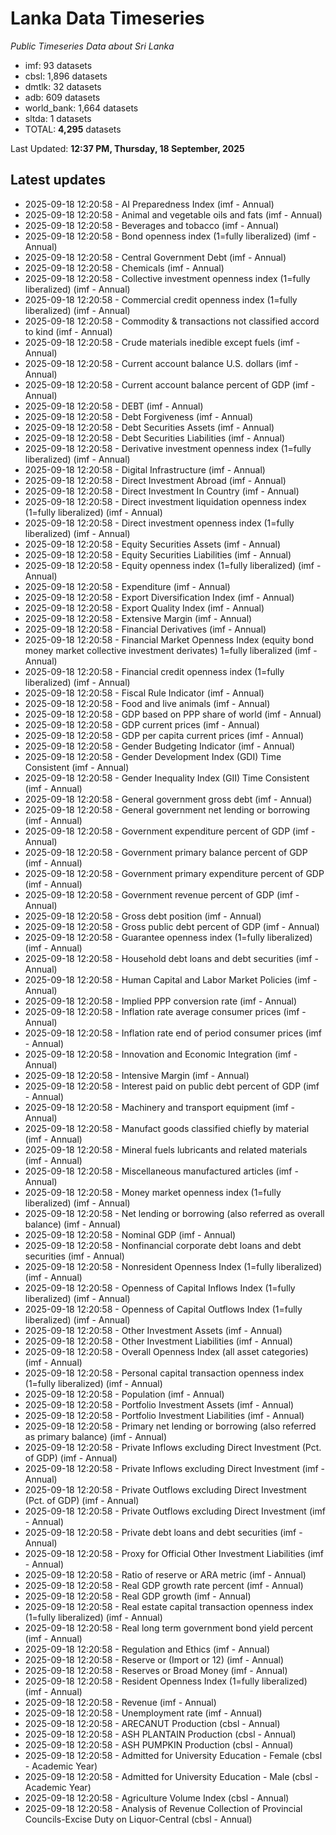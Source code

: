 # Lanka Data Timeseries
*Public Timeseries Data about Sri Lanka*

* imf: 93 datasets
* cbsl: 1,896 datasets
* dmtlk: 32 datasets
* adb: 609 datasets
* world_bank: 1,664 datasets
* sltda: 1 datasets
* TOTAL: **4,295** datasets

Last Updated: **12:37 PM, Thursday, 18 September, 2025**

## Latest updates

* 2025-09-18 12:20:58 - AI Preparedness Index (imf - Annual)
* 2025-09-18 12:20:58 - Animal and vegetable oils and fats (imf - Annual)
* 2025-09-18 12:20:58 - Beverages and tobacco (imf - Annual)
* 2025-09-18 12:20:58 - Bond openness index (1=fully liberalized) (imf - Annual)
* 2025-09-18 12:20:58 - Central Government Debt (imf - Annual)
* 2025-09-18 12:20:58 - Chemicals (imf - Annual)
* 2025-09-18 12:20:58 - Collective investment openness index (1=fully liberalized) (imf - Annual)
* 2025-09-18 12:20:58 - Commercial credit openness index (1=fully liberalized) (imf - Annual)
* 2025-09-18 12:20:58 - Commodity & transactions not classified accord to kind (imf - Annual)
* 2025-09-18 12:20:58 - Crude materials inedible except fuels (imf - Annual)
* 2025-09-18 12:20:58 - Current account balance U.S. dollars (imf - Annual)
* 2025-09-18 12:20:58 - Current account balance percent of GDP (imf - Annual)
* 2025-09-18 12:20:58 - DEBT (imf - Annual)
* 2025-09-18 12:20:58 - Debt Forgiveness (imf - Annual)
* 2025-09-18 12:20:58 - Debt Securities Assets (imf - Annual)
* 2025-09-18 12:20:58 - Debt Securities Liabilities (imf - Annual)
* 2025-09-18 12:20:58 - Derivative investment openness index (1=fully liberalized) (imf - Annual)
* 2025-09-18 12:20:58 - Digital Infrastructure (imf - Annual)
* 2025-09-18 12:20:58 - Direct Investment Abroad (imf - Annual)
* 2025-09-18 12:20:58 - Direct Investment In Country (imf - Annual)
* 2025-09-18 12:20:58 - Direct investment liquidation openness index (1=fully liberalized) (imf - Annual)
* 2025-09-18 12:20:58 - Direct investment openness index (1=fully liberalized) (imf - Annual)
* 2025-09-18 12:20:58 - Equity Securities Assets (imf - Annual)
* 2025-09-18 12:20:58 - Equity Securities Liabilities (imf - Annual)
* 2025-09-18 12:20:58 - Equity openness index (1=fully liberalized) (imf - Annual)
* 2025-09-18 12:20:58 - Expenditure (imf - Annual)
* 2025-09-18 12:20:58 - Export Diversification Index (imf - Annual)
* 2025-09-18 12:20:58 - Export Quality Index (imf - Annual)
* 2025-09-18 12:20:58 - Extensive Margin (imf - Annual)
* 2025-09-18 12:20:58 - Financial Derivatives (imf - Annual)
* 2025-09-18 12:20:58 - Financial Market Openness Index (equity bond money market collective investment derivates) 1=fully liberalized (imf - Annual)
* 2025-09-18 12:20:58 - Financial credit openness index (1=fully liberalized) (imf - Annual)
* 2025-09-18 12:20:58 - Fiscal Rule Indicator (imf - Annual)
* 2025-09-18 12:20:58 - Food and live animals (imf - Annual)
* 2025-09-18 12:20:58 - GDP based on PPP share of world (imf - Annual)
* 2025-09-18 12:20:58 - GDP current prices (imf - Annual)
* 2025-09-18 12:20:58 - GDP per capita current prices (imf - Annual)
* 2025-09-18 12:20:58 - Gender Budgeting Indicator (imf - Annual)
* 2025-09-18 12:20:58 - Gender Development Index (GDI) Time Consistent (imf - Annual)
* 2025-09-18 12:20:58 - Gender Inequality Index (GII) Time Consistent (imf - Annual)
* 2025-09-18 12:20:58 - General government gross debt (imf - Annual)
* 2025-09-18 12:20:58 - General government net lending or borrowing (imf - Annual)
* 2025-09-18 12:20:58 - Government expenditure percent of GDP (imf - Annual)
* 2025-09-18 12:20:58 - Government primary balance percent of GDP (imf - Annual)
* 2025-09-18 12:20:58 - Government primary expenditure percent of GDP (imf - Annual)
* 2025-09-18 12:20:58 - Government revenue percent of GDP (imf - Annual)
* 2025-09-18 12:20:58 - Gross debt position (imf - Annual)
* 2025-09-18 12:20:58 - Gross public debt percent of GDP (imf - Annual)
* 2025-09-18 12:20:58 - Guarantee openness index (1=fully liberalized) (imf - Annual)
* 2025-09-18 12:20:58 - Household debt loans and debt securities (imf - Annual)
* 2025-09-18 12:20:58 - Human Capital and Labor Market Policies (imf - Annual)
* 2025-09-18 12:20:58 - Implied PPP conversion rate (imf - Annual)
* 2025-09-18 12:20:58 - Inflation rate average consumer prices (imf - Annual)
* 2025-09-18 12:20:58 - Inflation rate end of period consumer prices (imf - Annual)
* 2025-09-18 12:20:58 - Innovation and Economic Integration (imf - Annual)
* 2025-09-18 12:20:58 - Intensive Margin (imf - Annual)
* 2025-09-18 12:20:58 - Interest paid on public debt percent of GDP (imf - Annual)
* 2025-09-18 12:20:58 - Machinery and transport equipment (imf - Annual)
* 2025-09-18 12:20:58 - Manufact goods classified chiefly by material (imf - Annual)
* 2025-09-18 12:20:58 - Mineral fuels lubricants and related materials (imf - Annual)
* 2025-09-18 12:20:58 - Miscellaneous manufactured articles (imf - Annual)
* 2025-09-18 12:20:58 - Money market openness index (1=fully liberalized) (imf - Annual)
* 2025-09-18 12:20:58 - Net lending or borrowing (also referred as overall balance) (imf - Annual)
* 2025-09-18 12:20:58 - Nominal GDP (imf - Annual)
* 2025-09-18 12:20:58 - Nonfinancial corporate debt loans and debt securities (imf - Annual)
* 2025-09-18 12:20:58 - Nonresident Openness Index (1=fully liberalized) (imf - Annual)
* 2025-09-18 12:20:58 - Openness of Capital Inflows Index (1=fully liberalized) (imf - Annual)
* 2025-09-18 12:20:58 - Openness of Capital Outflows Index (1=fully liberalized) (imf - Annual)
* 2025-09-18 12:20:58 - Other Investment Assets (imf - Annual)
* 2025-09-18 12:20:58 - Other Investment Liabilities (imf - Annual)
* 2025-09-18 12:20:58 - Overall Openness Index (all asset categories) (imf - Annual)
* 2025-09-18 12:20:58 - Personal capital transaction openness index (1=fully liberalized) (imf - Annual)
* 2025-09-18 12:20:58 - Population (imf - Annual)
* 2025-09-18 12:20:58 - Portfolio Investment Assets (imf - Annual)
* 2025-09-18 12:20:58 - Portfolio Investment Liabilities (imf - Annual)
* 2025-09-18 12:20:58 - Primary net lending or borrowing (also referred as primary balance) (imf - Annual)
* 2025-09-18 12:20:58 - Private Inflows excluding Direct Investment (Pct. of GDP) (imf - Annual)
* 2025-09-18 12:20:58 - Private Inflows excluding Direct Investment (imf - Annual)
* 2025-09-18 12:20:58 - Private Outflows excluding Direct Investment (Pct. of GDP) (imf - Annual)
* 2025-09-18 12:20:58 - Private Outflows excluding Direct Investment (imf - Annual)
* 2025-09-18 12:20:58 - Private debt loans and debt securities (imf - Annual)
* 2025-09-18 12:20:58 - Proxy for Official Other Investment Liabilities (imf - Annual)
* 2025-09-18 12:20:58 - Ratio of reserve or ARA metric (imf - Annual)
* 2025-09-18 12:20:58 - Real GDP growth rate percent (imf - Annual)
* 2025-09-18 12:20:58 - Real GDP growth (imf - Annual)
* 2025-09-18 12:20:58 - Real estate capital transaction openness index (1=fully liberalized) (imf - Annual)
* 2025-09-18 12:20:58 - Real long term government bond yield percent (imf - Annual)
* 2025-09-18 12:20:58 - Regulation and Ethics (imf - Annual)
* 2025-09-18 12:20:58 - Reserve or (Import or 12) (imf - Annual)
* 2025-09-18 12:20:58 - Reserves or Broad Money (imf - Annual)
* 2025-09-18 12:20:58 - Resident Openness Index (1=fully liberalized) (imf - Annual)
* 2025-09-18 12:20:58 - Revenue (imf - Annual)
* 2025-09-18 12:20:58 - Unemployment rate (imf - Annual)
* 2025-09-18 12:20:58 - ARECANUT Production (cbsl - Annual)
* 2025-09-18 12:20:58 - ASH PLANTAIN Production (cbsl - Annual)
* 2025-09-18 12:20:58 - ASH PUMPKIN Production (cbsl - Annual)
* 2025-09-18 12:20:58 - Admitted for University Education - Female (cbsl - Academic Year)
* 2025-09-18 12:20:58 - Admitted for University Education - Male (cbsl - Academic Year)
* 2025-09-18 12:20:58 - Agriculture Volume Index (cbsl - Annual)
* 2025-09-18 12:20:58 - Analysis of Revenue Collection of Provincial Councils-Excise Duty on Liquor-Central (cbsl - Annual)